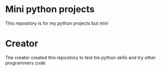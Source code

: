 # Mini python projects
 This repository is for my python projects but mini

# Creator
 The creator created this repository to test his python skills and try other programmers code